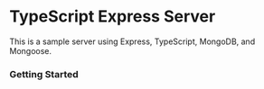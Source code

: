 # TypeScript Express Server             
This is a sample server using Express, TypeScript, MongoDB, and Mongoose.

### Getting Started


